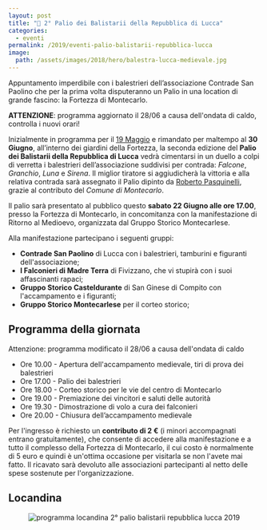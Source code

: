 ```yaml
---
layout: post
title: "📣 2° Palio dei Balistarii della Repubblica di Lucca"
categories:
  - eventi
permalink: /2019/eventi-palio-balistarii-repubblica-lucca
image:
  path: /assets/images/2018/hero/balestra-lucca-medievale.jpg
---
```


Appuntamento imperdibile con i balestrieri dell’associazione Contrade San
Paolino che per la prima volta disputeranno un Palio in una location di grande
fascino: la Fortezza di Montecarlo.

<!-- more -->

**ATTENZIONE**: programma aggiornato il 28/06 a causa dell'ondata di caldo,
controlla i nuovi orari!

Inizialmente in programma per il [19
Maggio](/2019/rinvio-palio-balistarii-repubblica-lucca) e rimandato per maltempo
al **30 Giugno**, all’interno dei giardini della Fortezza, la seconda edizione
del **Palio dei Balistarii della Repubblica di Lucca** vedrà cimentarsi in un
duello a colpi di verretta i balestrieri dell’associazione suddivisi per
contrada: *Falcone*, *Granchio*, *Luna* e *Sirena*. Il miglior tiratore si
aggiudicherà la vittoria e alla relativa contrada sarà assegnato il Palio
dipinto da [Roberto
Pasquinelli](/2019/roberto-pasquinelli-autore-palio-repubblica-lucca), grazie al
contributo del *Comune di Montecarlo*.

Il palio sarà presentato al pubblico questo **sabato 22 Giugno alle ore 17.00**,
presso la Fortezza di Montecarlo, in concomitanza con la manifestazione di
Ritorno al Medioevo, organizzata dal Gruppo Storico Montecarlese.

Alla manifestazione partecipano i seguenti gruppi:

* **Contrade San Paolino** di Lucca con i balestrieri, tamburini e figuranti
  dell'associazione;
* **I Falconieri di Madre Terra** di Fivizzano, che vi stupirà con i suoi
  affascinanti rapaci;
* **Gruppo Storico Casteldurante** di San Ginese di Compito con l'accampamento e
  i figuranti;
* **Gruppo Storico Montecarlese** per il corteo storico;

## Programma della giornata

Attenzione: programma modificato il 28/06 a causa dell'ondata di caldo

* Ore 10.00 - Apertura dell'accampamento medievale, tiri di prova dei balestrieri
* Ore 17.00 - Palio dei balestrieri
* Ore 18.00 - Corteo storico per le vie del centro di Montecarlo
* Ore 19.00 - Premiazione dei vincitori e saluti delle autorità
* Ore 19.30 - Dimostrazione di volo a cura dei falconieri
* Ore 20.00 - Chiusura dell’accampamento medievale

Per l'ingresso è richiesto un **contributo  di 2 €** (i minori accompagnati
entrano gratuitamente), che consente di accedere alla manifestazione e a tutto
il complesso della Fortezza di Montecarlo, il cui costo è normalmente di 5 euro
e quindi è un'ottima occasione per visitarla se non l'avete mai fatto. Il
ricavato sarà devoluto alle associazioni partecipanti al netto delle spese
sostenute per l'organizzazione.

## Locandina

<figure class="align-center">
    <img src="{{ 'assets/images/2019/palio-balistarii/balistarii-2019.jpg' | absolute_url }}" alt="programma locandina 2° palio balistarii repubblica lucca 2019">
</figure>

<script type="application/ld+json">
{
  "@context": "http://schema.org",
  "@type": "Event",
  "location": {
    "@type": "Place",
    "address": {
      "@type": "PostalAddress",
      "addressLocality": "Montecarlo",
      "addressRegion": "LU",
      "postalCode": "55015",
      "streetAddress": "Via Fortezza, 4"
    },
    "name": "Fortezza di Montecarlo"
  },
  "offers": {
    "@type": "Offer",
    "price": "2",
    "priceCurrency": "EUR",
    "url": "https://consanpaolino.org/2019/eventi-palio-balistarii-repubblica-lucca",
    "availability": "http://schema.org/InStock",
    "validFrom": "2019-01-01T00:00"
  },
  "image": [
    "https://consanpaolino.org/assets/images/2019/palio-balistarii/balistarii-2019.jpg"
  ],
  "performer": {
    "@type": "PerformingGroup",
    "name": "Contrade San Paolino",
    "email": "consanpaolino@gmail.com"
  },
  "name": "2° Palio dei Balistarii della Repubblica di Lucca",
  "description": "Accampamento medievale con falconieri, gara di tiro dei balestrieri, gastronomia medievale.",
  "eventStatus": "EventRescheduled",
  "previousStartDate": "2019-05-19T09:00",
  "startDate": "2019-06-30T09:00",
  "endDate": "2019-06-30T18:00",
  "url": "https://consanpaolino.org/2019/eventi-palio-balistarii-repubblica-lucca"
}
</script>
